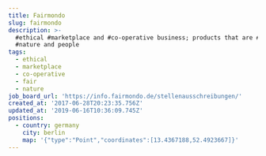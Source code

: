 ```yaml
---
title: Fairmondo
slug: fairmondo
description: >-
  #ethical #marketplace and #co-operative business; products that are #fair to
  #nature and people
tags:
  - ethical
  - marketplace
  - co-operative
  - fair
  - nature
job_board_url: 'https://info.fairmondo.de/stellenausschreibungen/'
created_at: '2017-06-28T20:23:35.756Z'
updated_at: '2019-06-16T10:36:09.745Z'
positions:
  - country: germany
    city: berlin
    map: '{"type":"Point","coordinates":[13.4367188,52.4923667]}'
---
```


